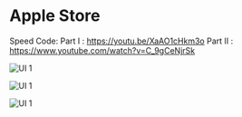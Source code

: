 # Apple Store

Speed Code:
Part I : https://youtu.be/XaAO1cHkm3o
Part II : https://www.youtube.com/watch?v=C_9gCeNjrSk


![UI 1](https://firebasestorage.googleapis.com/v0/b/flaskcrudapp.appspot.com/o/Instagram%20post%20-%201.png?alt=media&token=0cb385fa-50f8-4d22-b395-e7a75e758976)

![UI 1](https://firebasestorage.googleapis.com/v0/b/flaskcrudapp.appspot.com/o/Instagram%20post%20-%202.png?alt=media&token=4e329923-3349-4ae3-9992-ac45bc0829ad)

![UI 1](https://firebasestorage.googleapis.com/v0/b/flaskcrudapp.appspot.com/o/Instagram%20post%20-%203.png?alt=media&token=6a4a75fb-540a-4fd3-9ea3-4631715bbe71)

